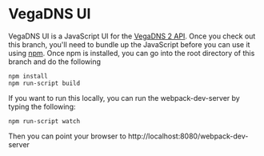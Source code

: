 # VegaDNS UI

VegaDNS UI is a JavaScript UI for the [VegaDNS 2 API](https://github.com/shupp/VegaDNS/tree/python-api).  Once you check out this branch, you'll need to bundle up the JavaScript before you can use it using [npm](https://www.npmjs.com).  Once npm is installed, you can go into the root directory of this branch and do the following

```
npm install
npm run-script build
```

If you want to run this locally, you can run the webpack-dev-server by typing the following:

```
npm run-script watch
```

Then you can point your browser to http://localhost:8080/webpack-dev-server
